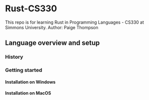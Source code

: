 # Rust-CS330
This repo is for learning Rust in Programming Languages - CS330 at Simmons University.
Author: Paige Thompson

## Language overview and setup

### History

### Getting started
#### Installation on Windows

#### Installation on MacOS
